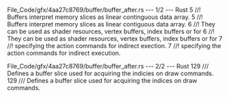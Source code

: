 File_Code/gfx/4aa27c8769/buffer/buffer_after.rs --- 1/2 --- Rust
5 //! Buffers interpret memory slices as linear continguous data array.                                                                                      5 //! Buffers interpret memory slices as linear contiguous data array.
6 //! They can be used as shader resources, vertex buffers, index buffers or for                                                                             6 //! They can be used as shader resources, vertex buffers, index buffers or for
7 //! specifying the action commands for indirect exection.                                                                                                  7 //! specifying the action commands for indirect execution.

File_Code/gfx/4aa27c8769/buffer/buffer_after.rs --- 2/2 --- Rust
129 /// Defines a buffer slice used for acquiring the indicies on draw commands.                                                                             129 /// Defines a buffer slice used for acquiring the indices on draw commands.


